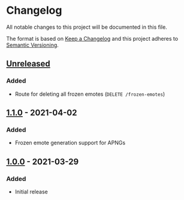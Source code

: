 # Changelog

All notable changes to this project will be documented in this file.

The format is based on [Keep a Changelog](https://keepachangelog.com/en/1.0.0/)
and this project adheres to
[Semantic Versioning](https://semver.org/spec/v2.0.0.html).

## [Unreleased]

### Added

+ Route for deleting all frozen emotes (`DELETE /frozen-emotes`)

## [1.1.0] - 2021-04-02

### Added

+ Frozen emote generation support for APNGs

## [1.0.0] - 2021-03-29

### Added

+ Initial release

[Unreleased]: https://git.sr.ht/~mser/emote-server/tree/develop
[1.1.0]: https://git.sr.ht/~mser/emote-server/tree/1.1.0
[1.0.0]: https://git.sr.ht/~mser/emote-server/tree/1.0.0
